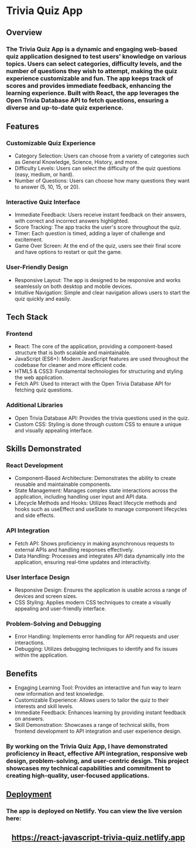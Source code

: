 <h3>
<h1>Trivia Quiz App</h1>

<h2>Overview</h2>

<h3>The Trivia Quiz App is a dynamic and engaging web-based quiz application designed to test users' knowledge on various topics. Users can select categories, difficulty levels, and the number of questions they wish to attempt, making the quiz experience customizable and fun. The app keeps track of scores and provides immediate feedback, enhancing the learning experience. Built with React, the app leverages the Open Trivia Database API to fetch questions, ensuring a diverse and up-to-date quiz experience.</h3>

<h2>Features</h2>

<h3>Customizable Quiz Experience</h3>

<ul>
<li>Category Selection: Users can choose from a variety of categories such as General Knowledge, Science, History, and more.</li>
<li>Difficulty Levels: Users can select the difficulty of the quiz questions (easy, medium, or hard).</li>
<li>Number of Questions: Users can choose how many questions they want to answer (5, 10, 15, or 20).</li>
</ul>

<h3>Interactive Quiz Interface</h3>
<ul>
<li>Immediate Feedback: Users receive instant feedback on their answers, with correct and incorrect answers highlighted.</li>
<li>Score Tracking: The app tracks the user's score throughout the quiz.</li>
<li>Timer: Each question is timed, adding a layer of challenge and excitement.</li>
<li>Game Over Screen: At the end of the quiz, users see their final score and have options to restart or quit the game.</li>
</ul>

<h3>User-Friendly Design</h3>

<ul>
<li>Responsive Layout: The app is designed to be responsive and works seamlessly on both desktop and mobile devices.</li>
<li>Intuitive Navigation: Simple and clear navigation allows users to start the quiz quickly and easily.</li>
</ul>

<h2>Tech Stack</h2>

<h3>Frontend</h3>
<ul>
<li>React: The core of the application, providing a component-based structure that is both scalable and maintainable.</li>
<li>JavaScript (ES6+): Modern JavaScript features are used throughout the codebase for cleaner and more efficient code.</li>
<li>HTML5 & CSS3: Fundamental technologies for structuring and styling the web application.</li>
<li>Fetch API: Used to interact with the Open Trivia Database API for fetching quiz questions.</li>
</ul>

<h3>Additional Libraries</h3>
<ul>
<li>Open Trivia Database API: Provides the trivia questions used in the quiz.</li>
<li>Custom CSS: Styling is done through custom CSS to ensure a unique and visually appealing interface.</li>
</ul>

<h2>Skills Demonstrated</h2>

<h3>React Development</h3>
<ul>  
<li>Component-Based Architecture: Demonstrates the ability to create reusable and maintainable components.</li>
<li>State Management: Manages complex state interactions across the application, including handling user input and API data.</li>
<li>Lifecycle Methods and Hooks: Utilizes React lifecycle methods and hooks such as useEffect and useState to manage component lifecycles and side effects.</li>
</ul>

<h3>API Integration</h3>
<ul>
<li>Fetch API: Shows proficiency in making asynchronous requests to external APIs and handling responses effectively.</li>
<li> Data Handling: Processes and integrates API data dynamically into the application, ensuring real-time updates and interactivity.</li>
</ul>

<h3>User Interface Design</h3>
<ul>
<li>Responsive Design: Ensures the application is usable across a range of devices and screen sizes.</li>
<li>CSS Styling: Applies modern CSS techniques to create a visually appealing and user-friendly interface.</li>
</ul>

<h3>Problem-Solving and Debugging</h3>
<ul> 
<li>Error Handling: Implements error handling for API requests and user interactions.</li>
<li>Debugging: Utilizes debugging techniques to identify and fix issues within the application.</li>
</ul>  

<h2>Benefits</h2>
<ul>
<li>Engaging Learning Tool: Provides an interactive and fun way to learn new information and test knowledge.</li>
<li>Customizable Experience: Allows users to tailor the quiz to their interests and skill levels.</li>
<li>Immediate Feedback: Enhances learning by providing instant feedback on answers.</li>
<li>Skill Demonstration: Showcases a range of technical skills, from frontend development to API integration and user experience design.</li>
</ul>

<h3>By working on the Trivia Quiz App, I have demonstrated proficiency in React, effective API integration, responsive web design, problem-solving, and user-centric design. This project showcases my technical capabilities and commitment to creating high-quality, user-focused applications.</h3>

<h2><u>Deployment</u></h2>

<h3>The app is deployed on Netlify. You can view the live version here:</h3>
<center><h2><a href="https://react-javascript-trivia-quiz.netlify.app" target="_blank">https://react-javascript-trivia-quiz.netlify.app</a></h2></center>

</h3>
